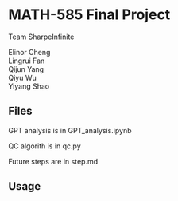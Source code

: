 # MATH-585 Final Project

Team SharpeInfinite

Elinor Cheng <br />
Lingrui Fan <br />
Qijun Yang <br />
Qiyu Wu <br />
Yiyang Shao <br />




## Files
GPT analysis is in GPT_analysis.ipynb

QC algorith is in qc.py

Future steps are in step.md

## Usage
